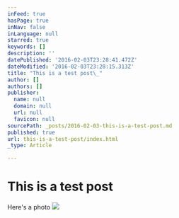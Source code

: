 ```yaml
---
inFeed: true
hasPage: true
inNav: false
inLanguage: null
starred: true
keywords: []
description: ''
datePublished: '2016-02-03T23:28:41.472Z'
dateModified: '2016-02-03T23:28:15.313Z'
title: "This is a test post\_"
author: []
authors: []
publisher:
  name: null
  domain: null
  url: null
  favicon: null
sourcePath: _posts/2016-02-03-this-is-a-test-post.md
published: true
url: this-is-a-test-post/index.html
_type: Article

---
```

# This is a test post 

Here's a photo
![](https://the-grid-user-content.s3-us-west-2.amazonaws.com/49989fba-4593-4855-bab5-7748b36b902f.png)